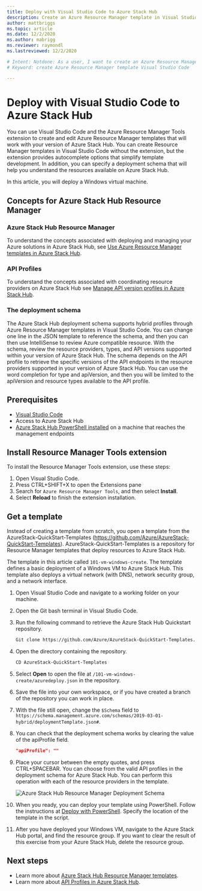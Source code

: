 ```yaml
---
title: Deploy with Visual Studio Code to Azure Stack Hub 
description: Create an Azure Resource Manager template in Visual Studio Code, and use the deployment schema to prepare a template compatible with my version of Azure Stack Hub.
author: mattbriggs
ms.topic: article
ms.date: 12/2/2020
ms.author: mabrigg
ms.reviewer: raymondl
ms.lastreviewed: 12/2/2020

# Intent: Notdone: As a user, I want to create an Azure Resource Manager template in Visual Studio Code and use the deployment schema to prepare a template that is compatible with my version of Azure Stack Hub.
# Keyword: create Azure Resource Manager template Visual Studio Code

---
```



# Deploy with Visual Studio Code to Azure Stack Hub

You can use Visual Studio Code and the Azure Resource Manager Tools extension to create and edit Azure Resource Manager templates that will work with your version of Azure Stack Hub. You can create Resource Manager templates in Visual Studio Code without the extension, but the extension provides autocomplete options that simplify template development. In addition, you can specify a deployment schema that will help you understand the resources available on Azure Stack Hub.

In this article, you will deploy a Windows virtual machine.

## Concepts for Azure Stack Hub Resource Manager

### Azure Stack Hub Resource Manager

To understand the concepts associated with deploying and managing your Azure solutions in Azure Stack Hub, see [Use Azure Resource Manager templates in Azure Stack Hub](azure-stack-arm-templates.md).

### API Profiles
To understand the concepts associated with coordinating resource providers on Azure Stack Hub see [Manage API version profiles in Azure Stack Hub](azure-stack-version-profiles.md).

### The deployment schema

The Azure Stack Hub deployment schema supports hybrid profiles through Azure Resource Manager templates in Visual Studio Code. You can change one line in the JSON template to reference the schema, and then you can then use IntelliSense to review Azure compatible resource. With the schema, review the resource providers, types, and API versions supported within your version of Azure Stack Hub. The schema depends on the API profile to retrieve the specific versions of the API endpoints in the resource providers supported in your version of Azure Stack Hub. You can use the word completion for type and apiVersion, and then you will be limited to the apiVersion and resource types available to the API profile.

## Prerequisites

- [Visual Studio Code](https://code.visualstudio.com/)
- Access to Azure Stack Hub
- [Azure Stack Hub PowerShell installed](../operator/powershell-install-az-module.md?toc=https%3A%2F%2Fdocs.microsoft.com%2Fen-us%2Fazure-stack%2Fuser%2FTOC.json&bc=https%3A%2F%2Fdocs.microsoft.com%2Fen-us%2Fazure-stack%2Fbreadcrumb%2Ftoc.json) on a machine that reaches the management endpoints

## Install Resource Manager Tools extension

To install the Resource Manager Tools extension, use these steps:

1. Open Visual Studio Code.
2. Press CTRL+SHIFT+X to open the Extensions pane
3. Search for `Azure Resource Manager Tools`, and then select **Install**.
4. Select **Reload** to finish the extension installation.

## Get a template

Instead of creating a template from scratch, you open a template from the AzureStack-QuickStart-Templates (https://github.com/Azure/AzureStack-QuickStart-Templates). AzureStack-QuickStart-Templates is a repository for Resource Manager templates that deploy resources to Azure Stack Hub. 

The template in this article called `101-vm-windows-create`. The template defines a basic deployment of a Windows VM to Azure Stack Hub.  This template also deploys a virtual network (with DNS), network security group, and a network interface.

1. Open Visual Studio Code and navigate to a working folder on your machine.
2. Open the Git bash terminal in Visual Studio Code.
3. Run the following command to retrieve the Azure Stack Hub Quickstart repository.
    ```bash  
    Git clone https://github.com/Azure/AzureStack-QuickStart-Templates.git
    ```
4. Open the directory containing the repository.
    ```bash  
    CD AzureStack-QuickStart-Templates
    ```
5. Select **Open** to open the file at `/101-vm-windows-create/azuredeploy.json` in the repository.
6. Save the file into your own workspace, or if you have created a branch of the repository you can work in place.
7. With the file still open, change the `$Schema` field to `https://schema.management.azure.com/schemas/2019-03-01-hybrid/deploymentTemplate.json#`.
8. You can check that the deployment schema works by clearing the value of the apiProfile field.
    ```JSON  
    "apiProfile": ""
    ```
9. Place your cursor between the empty quotes, and press CTRL+SPACEBAR. You can choose from the valid API profiles in the deployment schema for Azure Stack Hub. You can perform this operation with each of the resource providers in the template.

    ![Azure Stack Hub Resource Manager Deployment Schema](./media/azure-stack-resource-manager-deploy-template-vscode/azure-stack-resource-manager-vscode-schema.png)

10. When you ready, you can deploy your template using PowerShell. Follow the instructions at [Deploy with PowerShell](azure-stack-deploy-template-powershell.md). Specify the location of the template in the script.
11. After you have deployed your Windows VM, navigate to the Azure Stack Hub portal, and find the resource group. If you want to clear the result of this exercise from your Azure Stack Hub, delete the resource group.

## Next steps

- Learn more about [Azure Stack Hub Resource Manager templates](azure-stack-arm-templates.md).  
- Learn more about [API Profiles in Azure Stack Hub](azure-stack-version-profiles.md).
